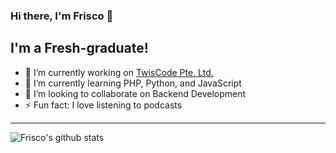 ### Hi there, I'm Frisco 👋

## I'm a Fresh-graduate!

- 🔭 I’m currently working on [TwisCode Pte. Ltd.](https://twiscode.com/)
- 🌱 I’m currently learning PHP, Python, and JavaScript
- 👯 I’m looking to collaborate on Backend Development
- ⚡ Fun fact: I love listening to podcasts

---

![Frisco's github stats](https://github-readme-stats.vercel.app/api?username=frisconp&show_icons=true)
